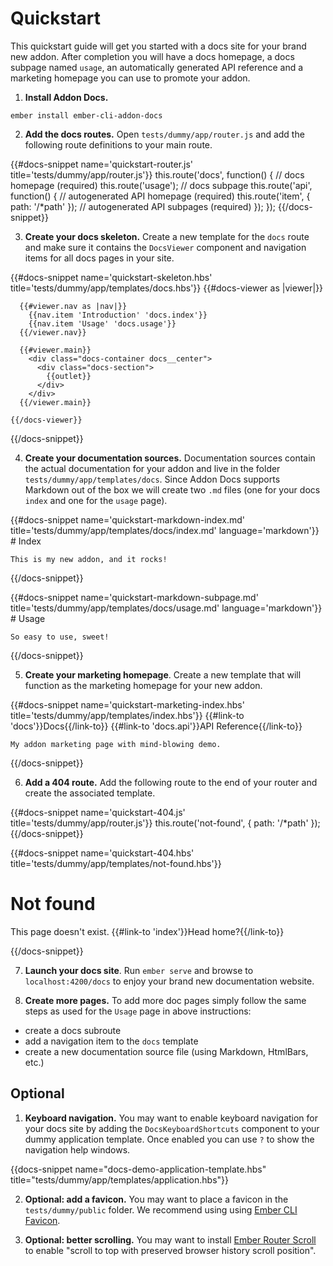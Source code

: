 # Quickstart

This quickstart guide will get you started with a docs site for your brand new
addon. After completion you will have a docs homepage, a docs subpage named
`usage`, an automatically generated API reference and a marketing
homepage you can use to promote your addon.

1. **Install Addon Docs.**

  ```
  ember install ember-cli-addon-docs
  ```

2. **Add the docs routes.** Open `tests/dummy/app/router.js` and add the
following route definitions to your main route.

  {{#docs-snippet name='quickstart-router.js' title='tests/dummy/app/router.js'}}
    this.route('docs', function() { // docs homepage (required)
      this.route('usage'); // docs subpage
      this.route('api', function() { // autogenerated API homepage (required)
        this.route('item', { path: '/*path' }); // autogenerated API subpages (required)
      });
    });
  {{/docs-snippet}}

3. **Create your docs skeleton.** Create a new template for the `docs` route
and make sure it contains the `DocsViewer` component and navigation items for
all docs pages in your site.

  {{#docs-snippet name='quickstart-skeleton.hbs' title='tests/dummy/app/templates/docs.hbs'}}
    {{#docs-viewer as |viewer|}}

      {{#viewer.nav as |nav|}}
        {{nav.item 'Introduction' 'docs.index'}}
        {{nav.item 'Usage' 'docs.usage'}}
      {{/viewer.nav}}

      {{#viewer.main}}
        <div class="docs-container docs__center">
          <div class="docs-section">
            {{outlet}}
          </div>
        </div>
      {{/viewer.main}}

    {{/docs-viewer}}
  {{/docs-snippet}}

4. **Create your documentation sources.** Documentation sources contain the
actual documentation for your addon and live in the folder
`tests/dummy/app/templates/docs`. Since Addon Docs supports Markdown out
of the box we will create two `.md` files (one for your docs `index` and one
for the `usage` page).

  {{#docs-snippet name='quickstart-markdown-index.md' title='tests/dummy/app/templates/docs/index.md' language='markdown'}}
    # Index

    This is my new addon, and it rocks!
  {{/docs-snippet}}

  {{#docs-snippet name='quickstart-markdown-subpage.md' title='tests/dummy/app/templates/docs/usage.md' language='markdown'}}
    # Usage

    So easy to use, sweet!
  {{/docs-snippet}}

5. **Create your marketing homepage**. Create a new template that will function
as the marketing homepage for your new addon.

  {{#docs-snippet name='quickstart-marketing-index.hbs' title='tests/dummy/app/templates/index.hbs'}}
    {{#link-to 'docs'}}Docs{{/link-to}}
    {{#link-to 'docs.api'}}API Reference{{/link-to}}

    My addon marketing page with mind-blowing demo.
  {{/docs-snippet}}

6. **Add a 404 route.** Add the following route to the end of your router and
create the associated template.

  {{#docs-snippet name='quickstart-404.js' title='tests/dummy/app/router.js'}}
    this.route('not-found', { path: '/*path' });
  {{/docs-snippet}}

  {{#docs-snippet name='quickstart-404.hbs' title='tests/dummy/app/templates/not-found.hbs'}}
    <div class="docs-container">
      <h1>Not found</h1>
      <p>This page doesn't exist. {{#link-to 'index'}}Head home?{{/link-to}}</p>
    </div>
  {{/docs-snippet}}

7. **Launch your docs site**. Run `ember serve` and browse to
`localhost:4200/docs` to enjoy your brand new documentation website.

8. **Create more pages.** To add more doc pages simply follow the same steps as
used for the `Usage` page in above instructions:

  - create a docs subroute
  - add a navigation item to the `docs` template
  - create a new documentation source file (using Markdown, HtmlBars, etc.)

## Optional

1. **Keyboard navigation.** You may want to enable keyboard navigation for your
docs site by adding the `DocsKeyboardShortcuts` component to your dummy
application template. Once enabled you can use `?` to show the navigation help
windows.

  {{docs-snippet name="docs-demo-application-template.hbs" title="tests/dummy/app/templates/application.hbs"}}

2. **Optional: add a favicon.** You may want to place a favicon in the
`tests/dummy/public` folder. We recommend using using
 [Ember CLI Favicon](https://github.com/davewasmer/ember-cli-favicon).

3. **Optional: better scrolling.** You may want to install
[Ember Router Scroll](https://github.com/dollarshaveclub/ember-router-scroll)
to enable "scroll to top with preserved browser history scroll position".

